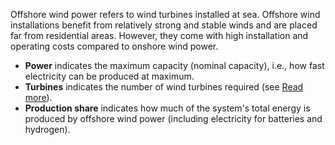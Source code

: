 Offshore wind power refers to wind turbines installed at sea. Offshore wind installations benefit from relatively strong and stable winds and are placed far from residential areas. However, they come with high installation and operating costs compared to onshore wind power.

- **Power** indicates the maximum capacity (nominal capacity), i.e., how fast electricity can be produced at maximum.
- **Turbines** indicates the number of wind turbines required (see [Read more](/assumptions)).
- **Production share** indicates how much of the system's total energy is produced by offshore wind power (including electricity for batteries and hydrogen).
